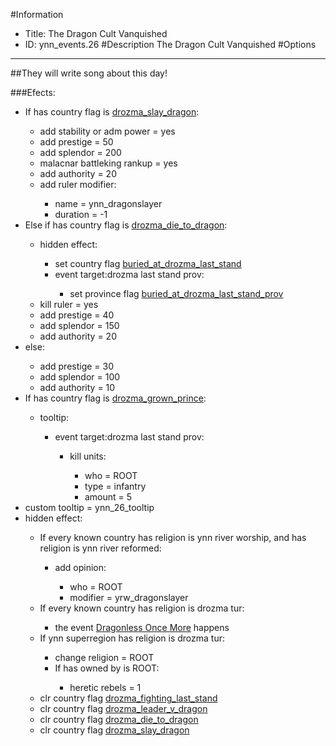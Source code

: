 #Information
 - Title: The Dragon Cult Vanquished
 - ID: ynn_events.26
#Description
The Dragon Cult Vanquished
#Options

___
##They will write song about this day!

###Efects:<ul><li>If has country flag is [drozma_slay_dragon](../flags/drozma_slay_dragon.md):</li><ul><li>add stability or adm power = yes</li><li>add prestige = 50</li><li>add splendor = 200</li><li>malacnar battleking rankup = yes</li><li>add authority = 20</li><li>add ruler modifier:</li><ul><li>name = ynn_dragonslayer</li><li>duration = -1</li></ul></ul><li>Else if has country flag is [drozma_die_to_dragon](../flags/drozma_die_to_dragon.md):</li><ul><li>hidden effect:</li><ul><li>set country flag [buried_at_drozma_last_stand](../flags/buried_at_drozma_last_stand.md)</li><li>event target:drozma last stand prov:</li><ul><li>set province flag [buried_at_drozma_last_stand_prov](../flags/buried_at_drozma_last_stand_prov.md)</li></ul></ul><li>kill ruler = yes</li><li>add prestige = 40</li><li>add splendor = 150</li><li>add authority = 20</li></ul><li>else:</li><ul><li>add prestige = 30</li><li>add splendor = 100</li><li>add authority = 10</li></ul><li>If has country flag is [drozma_grown_prince](../flags/drozma_grown_prince.md):</li><ul><li>tooltip:</li><ul><li>event target:drozma last stand prov:</li><ul><li>kill units:</li><ul><li>who = ROOT</li><li>type = infantry</li><li>amount = 5</li></ul></ul></ul></ul><li>custom tooltip = ynn_26_tooltip</li><li>hidden effect:</li><ul><li>If every known country has religion is ynn river worship, and has religion is ynn river reformed:</li><ul><li>add opinion:</li><ul><li>who = ROOT</li><li>modifier = yrw_dragonslayer</li></ul></ul><li>If every known country has religion is drozma tur:</li><ul><li>the event [Dragonless Once More](../events/dragonless_once_more.md) happens</li></ul><li>If ynn superregion has religion is drozma tur:</li><ul><li>change religion = ROOT</li><li>If has owned by is ROOT:</li><ul><li>heretic rebels = 1</li></ul></ul><li>clr country flag [drozma_fighting_last_stand](../flags/drozma_fighting_last_stand.md)</li><li>clr country flag [drozma_leader_v_dragon](../flags/drozma_leader_v_dragon.md)</li><li>clr country flag [drozma_die_to_dragon](../flags/drozma_die_to_dragon.md)</li><li>clr country flag [drozma_slay_dragon](../flags/drozma_slay_dragon.md)</li></ul></ul>
